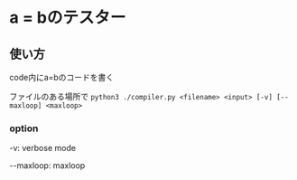 # a = bのテスター
## 使い方
code内にa=bのコードを書く

ファイルのある場所で
`python3 ./compiler.py <filename> <input> [-v] [--maxloop] <maxloop>`

### option

 -v: verbose mode

 --maxloop: maxloop